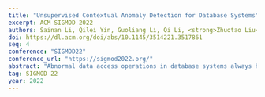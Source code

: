 ```yaml
---
title: "Unsupervised Contextual Anomaly Detection for Database Systems"
excerpt: ACM SIGMOD 2022
authors: Sainan Li, Qilei Yin, Guoliang Li, Qi Li, <strong>Zhuotao Liu</strong>, Jinwei Zhu
doi: https://dl.acm.org/doi/abs/10.1145/3514221.3517861
seq: 4
conference: "SIGMOD22"
conference_url: "https://sigmod2022.org/"
abstract: "Abnormal data access operations in database systems always hap-pen, which are typically incurred by misoperations or attacks, though these systems are enforced with strict access control policies. However, prior arts only focus on detecting abnormal data accesses by utilizing known attack patterns or identifying behaviors significantly deviated from normal behaviors. They cannot capture stealthy abnormal data access operations that are similar to normal ones. In this paper, we propose a novel unsupervised anomaly detection system UCAD, which aims to detect abnormal data access operations, by comparing operation's semantics with their contextual intent. However, it is non-trivial to obtain accurate semantics of operations for intent analysis because (i) the same operation may exhibit diverse semantics under different operation contexts and (ii) different operation sequences could have identical semantics due to heterogeneous user access patterns. To address this issue, we develop a new transformer model called Trans-DAS for UCAD. Trans-DAS learns the semantics of individual operations by utilizing the attention mechanism that analyzes the relevance between any pair of operations in sequence, and captures the contextual intent of operations inferred from the contexts. Specifically, Trans-DAS utilizes a particular embedding layer to embed the semantics of individual operations without the operation order information and a masking mechanism that allows Trans-DAS to learn the semantics according to the bidirectional contexts. Also, we define a new training objective for Trans-DAS to enlarge the difference among the embedded semantics. Furthermore, in order to effectively utilize Trans-DAS for detection, we develop two modules in UCAD, i.e., a data preprocessing module that allows Trans-DAS to accurately learn the normal semantic information by removing noisy data, and an anomaly detection module that learns the semantic information for intent comparison. We evaluate the performance of UCAD on real-world data traces under different settings (e.g., varied parameters and hybrid datasets). The results demonstrate that UCAD achieves the average F1-score of 0.94 in two scenarios, which significantly outperform baselines, and shows robustness to hybrid data and good transferability to different tasks."
tag: SIGMOD 22
year: 2022
---
```

